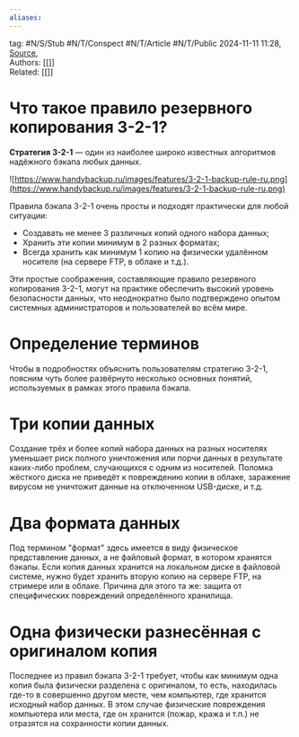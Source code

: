 ```yaml
---
aliases:
---
```

tag: #N/S/Stub #N/T/Conspect #N/T/Article  #N/T/Public 
2024-11-11 11:28, [Source](),  
Authors: [[]]   
Related: [[]] 

**Что такое правило резервного копирования 3-2-1?**
===================================================

**Стратегия 3-2-1** — один из наиболее широко известных алгоритмов надёжного бэкапа любых данных.

![https://www.handybackup.ru/images/features/3-2-1-backup-rule-ru.png](https://www.handybackup.ru/images/features/3-2-1-backup-rule-ru.png)

Правила бэкапа 3-2-1 очень просты и подходят практически для любой ситуации:

-   Создавать не менее 3 различных копий одного набора данных;
-   Хранить эти копии минимум в 2 разных форматах;
-   Всегда хранить как минимум 1 копию на физически удалённом носителе (на сервере FTP, в облаке и т.д.).

Эти простые соображения, составляющие правило резервного копирования 3-2-1, могут на практике обеспечить высокий уровень безопасности данных, что неоднократно было подтверждено опытом системных администраторов и пользователей во всём мире.

**Определение терминов**
========================

Чтобы в подробностях объяснить пользователям стратегию 3-2-1, поясним чуть более развёрнуто несколько основных понятий, используемых в рамках этого правила бэкапа.

**Три копии данных**
====================

Создание трёх и более копий набора данных на разных носителях уменьшает риск полного уничтожения или порчи данных в результате каких-либо проблем, случающихся с одним из носителей. Поломка жёсткого диска не приведёт к повреждению копии в облаке, заражение вирусом не уничтожит данные на отключенном USB-диске, и т.д.

**Два формата данных**
======================

Под термином "формат" здесь имеется в виду физическое представление данных, а не файловый формат, в котором хранятся бэкапы. Если копия данных хранится на локальном диске в файловой системе, нужно будет хранить вторую копию на сервере FTP, на стримере или в облаке. Причина для этого та же: защита от специфических повреждений определённого хранилища.

**Одна физически разнесённая с оригиналом копия**
=================================================

Последнее из правил бэкапа 3-2-1 требует, чтобы как минимум одна копия была физически разделена с оригиналом, то есть, находилась где-то в совершенно другом месте, чем компьютер, где хранится исходный набор данных. В этом случае физические повреждения компьютера или места, где он хранится (пожар, кража и т.п.) не отразятся на сохранности копии данных.